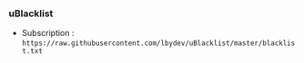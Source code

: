 ### uBlacklist 
- Subscription : `https://raw.githubusercontent.com/lbydev/uBlacklist/master/blacklist.txt`

